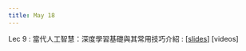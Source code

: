 ```yaml
---
title: May 18
---
```


Lec 9
: 當代人工智慧：深度學習基礎與其常用技巧介紹
  : [[slides](https://docs.google.com/presentation/d/1gat3ZBuzR4aLzHTM1Qb-N1hV2VvVT_XFx9w0iysueSw/edit?usp=sharing)] [videos]
